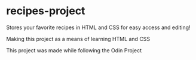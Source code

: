 # recipes-project

Stores your favorite recipes in HTML and CSS for easy access and editing!

Making this project as a means of learning HTML and CSS

This project was made while following the Odin Project
